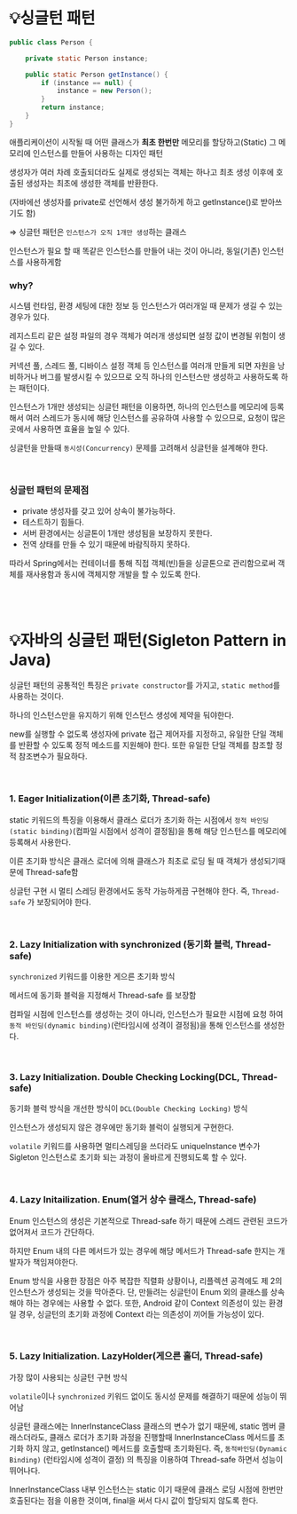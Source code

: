 # 💡싱글턴 패턴

```java
public class Person { 

	private static Person instance; 

	public static Person getInstance() { 
		if (instance == null) { 
			instance = new Person(); 
		} 
		return instance; 
	} 
}
```

애플리케이션이 시작될 때 어떤 클래스가 **최초 한번만** 메모리를 할당하고(Static) 그 메모리에 인스턴스를 만들어 사용하는 디자인 패턴

생성자가 여러 차례 호출되더라도 실제로 생성되는 객체는 하나고 최초 생성 이후에 호출된 생성자는 최초에 생성한 객체를 반환한다. 

(자바에선 생성자를 private로 선언해서 생성 불가하게 하고 getInstance()로 받아쓰기도 함)

⇒ 싱글턴 패턴은 `인스턴스가 오직 1개만 생성`하는 클래스  

인스턴스가 필요 할 때 똑같은 인스턴스를 만들어 내는 것이 아니라, 동일(기존) 인스턴스를 사용하게함  

### why?
시스템 런타임, 환경 세팅에 대한 정보 등 인스턴스가 여러개일 때 문제가 생길 수 있는 경우가 있다.  

레지스트리 같은 설정 파일의 경우 객체가 여러개 생성되면 설정 값이 변경될 위험이 생길 수 있다.

커넥션 풀, 스레드 풀, 디바이스 설정 객체 등 인스턴스를 여러개 만들게 되면 자원을 낭비하거나 버그를 발생시킬 수 있으므로 오직 하나의 인스턴스만 생성하고 사용하도록 하는 패턴이다.

인스턴스가 1개만 생성되는 싱글턴 패턴을 이용하면, 하나의 인스턴스를 메모리에 등록해서 여러 스레드가 동시에 해당 인스턴스를 공유하여 사용할 수 있으므로, 요청이 많은 곳에서 사용하면 효율을 높일 수 있다.

싱글턴을 만들때 `동시성(Concurrency)` 문제를 고려해서 싱글턴을 설계해야 한다.

<br>

### 싱글턴 패턴의 문제점

- private 생성자를 갖고 있어 상속이 불가능하다.
- 테스트하기 힘들다.
- 서버 환경에서는 싱글톤이 1개만 생성됨을 보장하지 못한다.
- 전역 상태를 만들 수 있기 때문에 바람직하지 못하다.

따라서 Spring에서는 컨테이너를 통해 직접 객체(빈)들을 싱글톤으로 관리함으로써 객체를 재사용함과 동시에 객체지향 개발을 할 수 있도록 한다.

<br><br>

# 💡**자바의 싱글턴 패턴(Sigleton Pattern in Java)**

싱글턴 패턴의 공통적인 특징은 `private constructor`를 가지고, `static method`를 사용하는 것이다.

하나의 인스턴스만을 유지하기 위해 인스턴스 생성에 제약을 둬야한다.

new를 실행할 수 없도록 생성자에 private 접근 제어자를 지정하고, 유일한 단일 객체를 반환할 수 있도록 정적 메소드를 지원해야 한다. 또한 유일한 단일 객체를 참조할 정적 참조변수가 필요하다.

<br>

### 1. **Eager Initialization(이른 초기화, Thread-safe)**

static 키워드의 특징을 이용해서 클래스 로더가 초기화 하는 시점에서 `정적 바인딩(static binding)`(컴파일 시점에서 성격이 결정됨)을 통해 해당 인스턴스를 메모리에 등록해서 사용한다.

이른 초기화 방식은 클래스 로더에 의해 클래스가 최초로 로딩 될 때 객체가 생성되기때문에 Thread-safe함

싱글턴 구현 시 멀티 스레딩 환경에서도 동작 가능하게끔 구현해야 한다. 즉, `Thread-safe` 가 보장되어야 한다.

<br>

### 2. Lazy Initialization with synchronized (동기화 블럭, Thread-safe)

`synchronized` 키워드를 이용한 게으른 초기화 방식

메서드에 동기화 블럭을 지정해서 Thread-safe 를 보장함

컴파일 시점에 인스턴스를 생성하는 것이 아니라, 인스턴스가 필요한 시점에 요청 하여 `동적 바인딩(dynamic binding)`(런타임시에 성격이 결정됨)을 통해 인스턴스를 생성한다.

<br>

### 3. **Lazy Initialization. Double Checking Locking(DCL, Thread-safe)**

동기화 블럭 방식을 개선한 방식이 `DCL(Double Checking Locking)` 방식

인스턴스가 생성되지 않은 경우에만 동기화 블럭이 실행되게 구현한다.

`volatile` 키워드를 사용하면 멀티스레딩을 쓰더라도 uniqueInstance 변수가 Sigleton 인스턴스로 초기화 되는 과정이 올바르게 진행되도록 할 수 있다.

<br>

### 4. **Lazy Initailization. Enum(열거 상수 클래스, Thread-safe)**

Enum 인스턴스의 생성은 기본적으로 Thread-safe 하기 때문에 스레드 관련된 코드가 없어져서 코드가 간단하다. 

하지만 Enum 내의 다른 메서드가 있는 경우에 해당 메서드가 Thread-safe 한지는 개발자가 책임져야한다.

Enum 방식을 사용한 장점은 아주 복잡한 직렬화 상황이나, 리플렉션 공격에도 제 2의 인스턴스가 생성되는 것을 막아준다. 단, 만들려는 싱글턴이 Enum 외의 클래스를 상속해야 하는 경우에는 사용할 수 없다. 또한, Android 같이 Context 의존성이 있는 환경일 경우, 싱글턴의 초기화 과정에 Context 라는 의존성이 끼어들 가능성이 있다.

<br>

### 5. **Lazy Initialization. LazyHolder(게으른 홀더, Thread-safe)**

가장 많이 사용되는 싱글턴 구현 방식

`volatile`이나 `synchronized` 키워드 없이도 동시성 문제를 해결하기 때문에 성능이 뛰어남

싱글턴 클래스에는 InnerInstanceClass 클래스의 변수가 없기 때문에, static 멤버 클래스더라도, 클래스 로더가 초기화 과정을 진행할때 InnerInstanceClass 메서드를 초기화 하지 않고, getInstance() 메서드를 호출할때 초기화된다. 즉, `동적바인딩(Dynamic Binding)` (런타임시에 성격이 결정) 의 특징을 이용하여 Thread-safe 하면서 성능이 뛰어나다.

InnerInstanceClass 내부 인스턴스는 static 이기 때문에 클래스 로딩 시점에 한번만 호출된다는 점을 이용한 것이며, final을 써서 다시 값이 할당되지 않도록 한다.
